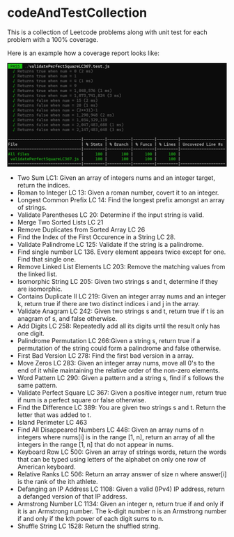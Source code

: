 # codeAndTestCollection

This is a collection of Leetcode problems along with unit test for each problem with a 100% coverage.

Here is an example how a coverage report looks like:

![Alt text](image-3.png)

- Two Sum LC1: Given an array of integers nums and an integer target, return the indices.
- Roman to Integer LC 13: Given a roman number, covert it to an integer.
- Longest Common Prefix LC 14: Find the longest prefix amongst an array of strings.
- Validate Parentheses LC 20: Determine if the input string is valid.
- Merge Two Sorted Lists LC 21
- Remove Duplicates from Sorted Array LC 26
- Find the Index of the First Occurence in a String LC 28.
- Validate Palindrome LC 125: Validate if the string is a palindrome.
- Find single number LC 136. Every element appears twice except for one. Find that single one.
- Remove Linked List Elements LC 203: Remove the matching values from the linked list.
- Isomorphic String LC 205: Given two strings s and t, determine if they are isomorphic.
- Contains Duplicate II LC 219: Given an integer array nums and an integer k, return true if there are two distinct indices i and j in the array.
- Validate Anagram LC 242: Given two strings s and t, return true if t is an anagram of s, and false otherwise. 
- Add Digits LC 258: Repeatedly add all its digits until the result only has one digit.
- Palindrome Permutation LC 266:Given a string s, return true if a permutation of the string could form a palindrome and false otherwise.
- First Bad Version LC 278: Find the first bad version in a array. 
- Move Zeros LC 283: Given an integer array nums, move all 0's to the end of it while maintaining the relative order of the non-zero elements.
- Word Pattern LC 290: Given a pattern and a string s, find if s follows the same pattern.
- Validate Perfect Square LC 367: Given a positive integer num, return true if num is a perfect square or false otherwise.
- Find the Difference LC 389: You are given two strings s and t. Return the letter that was added to t.
- Island Perimeter LC 463  
- Find All Disappeared Numbers LC 448: Given an array nums of n integers where nums[i] is in the range [1, n], return an array of all the integers in the range [1, n] that do not appear in nums.
- Keyboard Row LC 500: Given an array of strings words, return the words that can be typed using letters of the alphabet on only one row of American keyboard.
- Relative Ranks LC 506: Return an array answer of size n where answer[i] is the rank of the ith athlete.
- Defanging an IP Address LC 1108: Given a valid (IPv4) IP address, return a defanged version of that IP address.
- Armstrong Number LC 1134: Given an integer n, return true if and only if it is an Armstrong number. The k-digit number n is an Armstrong number if and only if the kth power of each digit sums to n.
- Shuffle String LC 1528: Return the shuffled string.